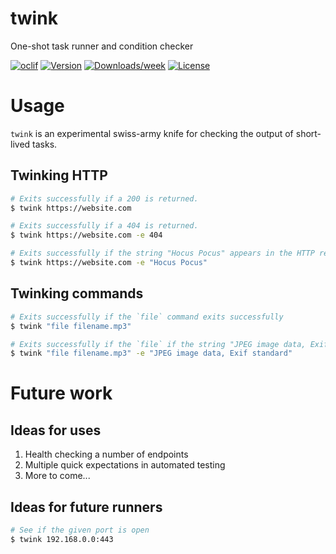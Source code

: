 twink
=====

One-shot task runner and condition checker

[![oclif](https://img.shields.io/badge/cli-oclif-brightgreen.svg)](https://oclif.io)
[![Version](https://img.shields.io/npm/v/twink.svg)](https://npmjs.org/package/twink)
[![Downloads/week](https://img.shields.io/npm/dw/twink.svg)](https://npmjs.org/package/twink)
[![License](https://img.shields.io/npm/l/twink.svg)](https://github.com/austindebruyn/twink/blob/master/package.json)

<!-- toc -->
# Usage

`twink` is an experimental swiss-army knife for checking the output of short-lived tasks.

## Twinking HTTP

```sh
# Exits successfully if a 200 is returned.
$ twink https://website.com
```

```sh
# Exits successfully if a 404 is returned.
$ twink https://website.com -e 404
```

```sh
# Exits successfully if the string "Hocus Pocus" appears in the HTTP response
$ twink https://website.com -e "Hocus Pocus"
```

## Twinking commands

```sh
# Exits successfully if the `file` command exits successfully
$ twink "file filename.mp3"
```

```sh
# Exits successfully if the `file` if the string "JPEG image data, Exif standard" appears
$ twink "file filename.mp3" -e "JPEG image data, Exif standard"
```

# Future work

## Ideas for uses

1. Health checking a number of endpoints
2. Multiple quick expectations in automated testing
3. More to come...

## Ideas for future runners

```sh
# See if the given port is open
$ twink 192.168.0.0:443
```
